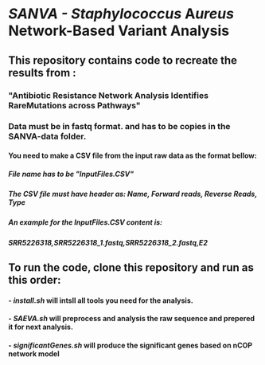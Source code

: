# **SANVA - **S***taphylococcus* **A***ureus* **N**etwork-Based **V**ariant **A**nalysis 
##  This repository contains code to recreate the results from :
###  "Antibiotic Resistance Network Analysis Identifies RareMutations across Pathways"

### Data must be in fastq format. and has to be copies in the SANVA-data folder.
#### You need to make a CSV file from the input raw data as the format bellow:
##### File name has to be "InputFiles.CSV"
##### The CSV file must have header as: Name, Forward reads, Reverse Reads, Type
##### An example for the InputFiles.CSV content is:
##### SRR5226318,SRR5226318_1.fastq,SRR5226318_2.fastq,E2

## To run the code, clone this repository and run as this order:
 ####   - *install.sh* will intsll all tools you need for the analysis.
 ####   - *SAEVA.sh* will preprocess and analysis the raw sequence and prepered it for next analysis.
 ####   - *significantGenes.sh* will produce the significant genes based on nCOP network model


